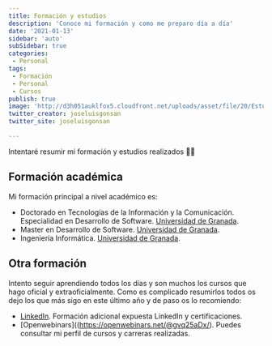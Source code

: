 ```yaml
---
title: Formación y estudios
description: 'Conoce mi formación y como me preparo día a día'
date: '2021-01-13'
sidebar: 'auto'
subSidebar: true
categories:
 - Personal
tags:
 - Formación
 - Personal
 - Cursos
publish: true
image: 'http://d3h051auklfox5.cloudfront.net/uploads/asset/file/20/Estudios_y_formaci_n.jpg'
twitter_creator: joseluisgonsan
twitter_site: joseluisgonsan

---
```

Intentaré resumir mi formación y estudios realizados 👨‍🎓 

<!-- more -->

## Formación académica
Mi formación principal a nivel académico es:
- Doctorado en Tecnologías de la Información y la Comunicación. Especialidad en Desarrollo de Software. [Universidad de Granada](http://doctorados.ugr.es/tic/).
- Master en Desarrollo de Software. [Universidad de Granada](https://masteres.ugr.es/master-desarrollo-software/).
- Ingeniería Informática. [Universidad de Granada](https://etsiit.ugr.es/).

## Otra formación
Intento seguir aprendiendo todos los días y son muchos los cursos que hago oficial y extraoficialmente. Como es complicado resumirlos todos os dejo los que más sigo en este último año y de paso os lo recomiendo:
- [LinkedIn](https://www.linkedin.com/in/joseluisgonsan/details/certifications/). Formación adicional expuesta LinkedIn y certificaciones.
- [Openwebinars]((https://openwebinars.net/@gvq25aDx/). Puedes consultar mi perfil de cursos y carreras realizadas.
